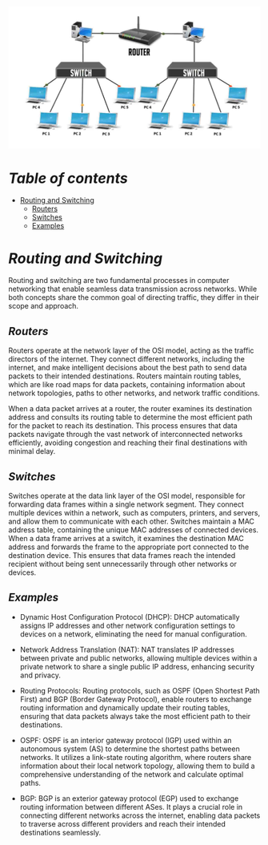 <p align="center">
  <img src="../004/assets/switch_and_router.jpg">
</p>

# *Table of contents*

- [Routing and Switching](#routing-and-switching)
  - [Routers](#routers)
  - [Switches](#switches)
  - [Examples](#examples)
  
# *Routing and Switching*

Routing and switching are two fundamental processes in computer networking that enable seamless data transmission across networks. While both concepts share the common goal of directing traffic, they differ in their scope and approach.

## *Routers*

Routers operate at the network layer of the OSI model, acting as the traffic directors of the internet. They connect different networks, including the internet, and make intelligent decisions about the best path to send data packets to their intended destinations. Routers maintain routing tables, which are like road maps for data packets, containing information about network topologies, paths to other networks, and network traffic conditions.

When a data packet arrives at a router, the router examines its destination address and consults its routing table to determine the most efficient path for the packet to reach its destination. This process ensures that data packets navigate through the vast network of interconnected networks efficiently, avoiding congestion and reaching their final destinations with minimal delay.

## *Switches*

Switches operate at the data link layer of the OSI model, responsible for forwarding data frames within a single network segment. They connect multiple devices within a network, such as computers, printers, and servers, and allow them to communicate with each other. Switches maintain a MAC address table, containing the unique MAC addresses of connected devices. When a data frame arrives at a switch, it examines the destination MAC address and forwards the frame to the appropriate port connected to the destination device. This ensures that data frames reach the intended recipient without being sent unnecessarily through other networks or devices.

## *Examples*

- Dynamic Host Configuration Protocol (DHCP): DHCP automatically assigns IP addresses and other network configuration settings to devices on a network, eliminating the need for manual configuration.

- Network Address Translation (NAT): NAT translates IP addresses between private and public networks, allowing multiple devices within a private network to share a single public IP address, enhancing security and privacy.

- Routing Protocols: Routing protocols, such as OSPF (Open Shortest Path First) and BGP (Border Gateway Protocol), enable routers to exchange routing information and dynamically update their routing tables, ensuring that data packets always take the most efficient path to their destinations.

- OSPF: OSPF is an interior gateway protocol (IGP) used within an autonomous system (AS) to determine the shortest paths between networks. It utilizes a link-state routing algorithm, where routers share information about their local network topology, allowing them to build a comprehensive understanding of the network and calculate optimal paths.

- BGP: BGP is an exterior gateway protocol (EGP) used to exchange routing information between different ASes. It plays a crucial role in connecting different networks across the internet, enabling data packets to traverse across different providers and reach their intended destinations seamlessly.